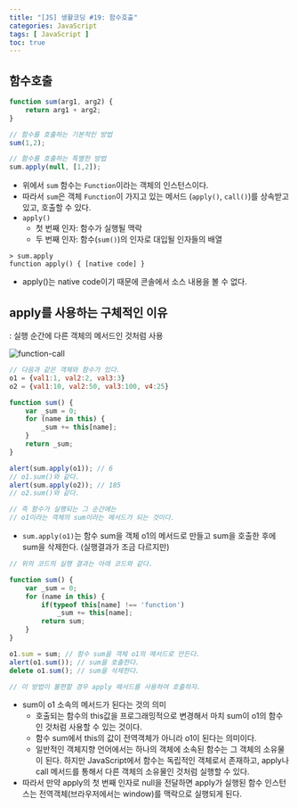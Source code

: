 ```yaml
---
title: "[JS] 생활코딩 #19: 함수호출"
categories: JavaScript
tags: [ JavaScript ]
toc: true
---
```


## 함수호출

```javascript
function sum(arg1, arg2) {
    return arg1 + arg2;
}

// 함수를 호출하는 기본적인 방법
sum(1,2);

// 함수를 호출하는 특별한 방법
sum.apply(null, [1,2]);
```

- 위에서 `sum` 함수는 `Function`이라는 객체의 인스턴스이다.
- 따라서 `sum`은 객체 `Function`이 가지고 있는 메서드 (`apply()`, `call()`)를 상속받고 있고, 호출할 수 있다.
- `apply()`
  - 첫 번째 인자: 함수가 실행될 맥락
  - 두 번째 인자: 함수(`sum()`)의 인자로 대입될 인자들의 배열

```console
> sum.apply
function apply() { [native code] }
```

- apply()는 native code이기 때문에 콘솔에서 소스 내용을 볼 수 없다.

## apply를 사용하는 구체적인 이유

: 실행 순간에 다른 객체의 메서드인 것처럼 사용

![function-call](https://user-images.githubusercontent.com/50407047/90976088-2a30d880-e575-11ea-928f-40c4b671b696.jpg)

```javascript
// 다음과 같은 객체와 함수가 있다.
o1 = {val1:1, val2:2, val3:3}
o2 = {val1:10, val2:50, val3:100, v4:25}

function sum() { 
    var _sum = 0;
    for (name in this) {
        _sum += this[name];
    }
    return _sum;
}

alert(sum.apply(o1)); // 6
// o1.sum()와 같다.
alert(sum.apply(o2)); // 185
// o2.sum()와 같다.

// 즉 함수가 실행되는 그 순간에는 
// o1이라는 객체의 sum이라는 메서드가 되는 것이다.
```

- `sum.apply(o1)`는 함수 sum을 객체 o1의 메서드로 만들고 sum을 호출한 후에 sum을 삭제한다. (실행결과가 조금 다르지만)

```javascript
// 위의 코드의 실행 결과는 아래 코드와 같다.

function sum() {
    var _sum = 0;
    for (name in this) {
        if(typeof this[name] !== 'function')
            _sum += this[name];
        return sum;
    }
}

o1.sum = sum; // 함수 sum을 객체 o1의 메서드로 만든다.
alert(o1.sum()); // sum을 호출한다.
delete o1.sum(); // sum을 삭제한다.

// 이 방법이 불편할 경우 apply 메서드를 사용하여 호출하자.
```

- sum이 o1 소속의 메서드가 된다는 것의 의미
  - 호출되는 함수의 this값을 프로그래밍적으로 변경해서 마치 sum이 o1의 함수인 것처럼 사용할 수 있는 것이다.
  - 함수 sum에서 this의 값이 전역객체가 아니라 o1이 된다는 의미이다. 
  - 일반적인 객체지향 언어에서는 하나의 객체에 소속된 함수는 그 객체의 소유물이 된다. 하지만 JavaScript에서 함수는 독립적인 객체로서 존재하고, apply나 call 메서드를 통해서 다른 객체의 소유물인 것처럼 실행할 수 있다.
- 따라서 만약 apply의 첫 번째 인자로 null을 전달하면 apply가 실행된 함수 인스턴스는 전역객체(브라우저에서는 window)를 맥락으로 실행되게 된다. 




